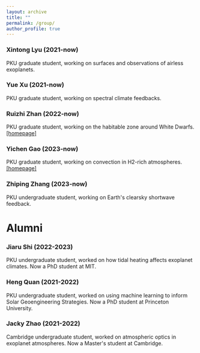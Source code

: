 ```yaml
---
layout: archive
title: ""
permalink: /group/
author_profile: true
---
```



### Xintong Lyu (2021-now)

PKU graduate student, working on surfaces and observations of airless
exoplanets.

### Yue Xu (2021-now)

PKU graduate student, working on spectral climate feedbacks.

### Ruizhi Zhan (2022-now)

PKU graduate student, working on the habitable zone around White Dwarfs.
[\[homepage\]](https://ruizhizhan.github.io)

### Yichen Gao (2023-now)

PKU graduate student, working on convection in H2-rich atmospheres.
[\[homepage\]](https://github.com/yichenGao911)

### Zhiping Zhang (2023-now)

PKU undergraduate student, working on Earth's clearsky shortwave feedback.



# Alumni

### Jiaru Shi (2022-2023)

PKU undergraduate student, worked on how tidal heating affects
exoplanet climates. Now a PhD student at MIT.

### Heng Quan (2021-2022)

PKU undergraduate student, worked on using machine
learning to inform Solar Geoengineering Strategies. Now a PhD
student at Princeton University.

### Jacky Zhao (2021-2022)

Cambridge undergraduate student, worked on atmospheric optics in
exoplanet atmospheres. Now a Master's student at Cambridge.
